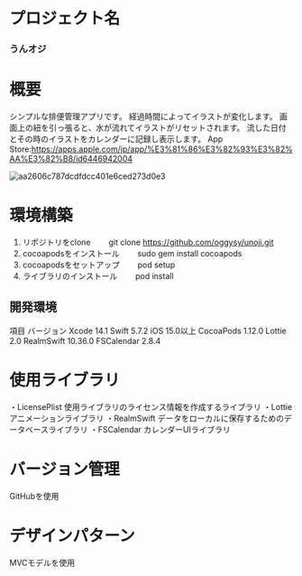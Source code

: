 # プロジェクト名
### うんオジ

# 概要
シンプルな排便管理アプリです。
経過時間によってイラストが変化します。
画面上の紐を引っ張ると、水が流れてイラストがリセットされます。
流した日付とその時のイラストをカレンダーに記録し表示します。
App Store:https://apps.apple.com/jp/app/%E3%81%86%E3%82%93%E3%82%AA%E3%82%B8/id6446942004

![aa2606c787dcdfdcc401e6ced273d0e3](https://user-images.githubusercontent.com/93628118/229288098-6a6e4cae-c0e4-471d-8445-fab70bb50fea.gif)

# 環境構築
1. リポジトリをclone
　　git clone https://github.com/oggysy/unoji.git
1. cocoapodsをインストール
　　sudo gem install cocoapods
3. cocoapodsをセットアップ
　　pod setup
4. ライブラリのインストール
　　pod install

## 開発環境
項目	バージョン
Xcode	14.1
Swift	5.7.2
iOS	15.0以上
CocoaPods	1.12.0
Lottie	2.0
RealmSwift	10.36.0
FSCalendar	2.8.4

# 使用ライブラリ
・LicensePlist
使用ライブラリのライセンス情報を作成するライブラリ
・Lottie
アニメーションライブラリ
・RealmSwift
データをローカルに保存するためのデータベースライブラリ
・FSCalendar
カレンダーUIライブラリ

# バージョン管理
GitHubを使用
# デザインパターン
MVCモデルを使用
